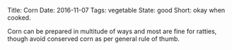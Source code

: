 Title: Corn
Date: 2016-11-07
Tags: vegetable
State: good
Short: okay when cooked.

Corn can be prepared in multitude of ways and most are fine for ratties, though avoid conserved corn as per general rule of thumb.

